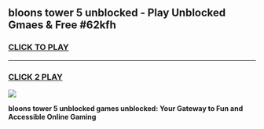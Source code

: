 
## bloons tower 5 unblocked - Play Unblocked Gmaes & Free #62kfh
<h3>
<a href="https://news.freeplayer.one?title=bloons_tower_5_unblocked&ref=24F">CLICK TO PLAY</a></h3>
<hr>

<h3>
<a href="https://news.freeplayer.one?title=bloons_tower_5_unblocked&ref=24F">CLICK 2 PLAY</a>
  
</h3>

<a href="https://news.freeplayer.one?title=bloons_tower_5_unblocked&ref=24F/"><img src="https://clearcache.store/games.png"></a>


**bloons tower 5 unblocked games unblocked: Your Gateway to Fun and Accessible Online Gaming**
